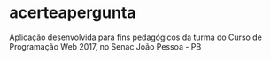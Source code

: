 # acerteapergunta
Aplicação desenvolvida para fins pedagógicos da turma do Curso de Programação Web 2017, no Senac João Pessoa - PB
